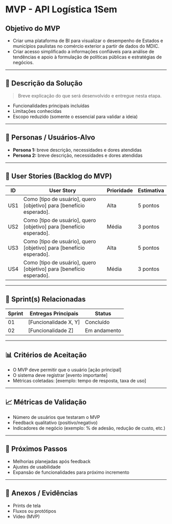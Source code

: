 #   MVP - API Logística 1Sem
##   Objetivo do MVP
- Criar uma plataforma de BI para visualizar o desempenho de Estados e municípios paulistas no comércio exterior a partir de dados do MDIC.
- Criar acesso simplificado a informações confiáveis para análise de tendências e apoio à formulação de políticas públicas e estratégias de negócios.  

---

## 📝 Descrição da Solução
> Breve explicação do que será desenvolvido e entregue nesta etapa.  
- Funcionalidades principais incluídas  
- Limitações conhecidas  
- Escopo reduzido (somente o essencial para validar a ideia)  

---

## 👥 Personas / Usuários-Alvo
- **Persona 1:** breve descrição, necessidades e dores atendidas  
- **Persona 2:** breve descrição, necessidades e dores atendidas  

---

## 🔑 User Stories (Backlog do MVP)
| ID  | User Story                                                                 | Prioridade | Estimativa |
|-----|-----------------------------------------------------------------------------|------------|------------|
| US1 | Como [tipo de usuário], quero [objetivo] para [benefício esperado].         | Alta       | 5 pontos   |
| US2 | Como [tipo de usuário], quero [objetivo] para [benefício esperado].         | Média      | 3 pontos   |
| US3 | Como [tipo de usuário], quero [objetivo] para [benefício esperado].         | Alta       | 5 pontos   |
| US4 | Como [tipo de usuário], quero [objetivo] para [benefício esperado].         | Média      | 3 pontos   |

---

## 📅 Sprint(s) Relacionadas
| Sprint | Entregas Principais                          | Status       |
|--------|----------------------------------------------|--------------|
| 01     | [Funcionalidade X, Y]                        | Concluído    |
| 02     | [Funcionalidade Z]                           | Em andamento|

---

## 📊 Critérios de Aceitação
- O MVP deve permitir que o usuário [ação principal]  
- O sistema deve registrar [evento importante]  
- Métricas coletadas: [exemplo: tempo de resposta, taxa de uso]  

---

## 📈 Métricas de Validação
- Número de usuários que testaram o MVP  
- Feedback qualitativo (positivo/negativo)  
- Indicadores de negócio (exemplo: % de adesão, redução de custo, etc.)  

---

## 🚀 Próximos Passos
- Melhorias planejadas após feedback  
- Ajustes de usabilidade  
- Expansão de funcionalidades para próximo incremento  

---

## 📂 Anexos / Evidências
- Prints de tela  
- Fluxos ou protótipos  
- Vídeo (MVP)  
